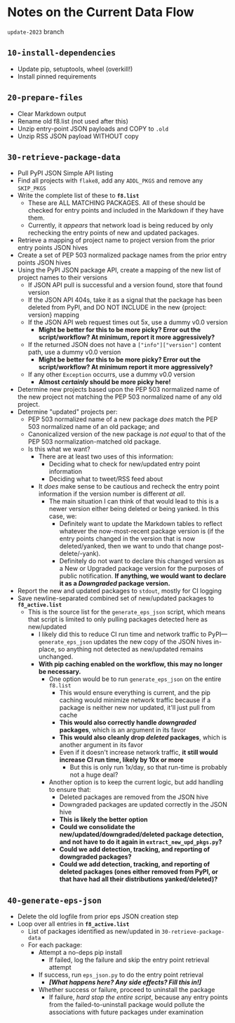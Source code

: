 # Notes on the Current Data Flow

`update-2023` branch

## `10-install-dependencies`

- Update pip, setuptools, wheel (overkill!)
- Install pinned requirements

## `20-prepare-files`

- Clear Markdown output
- Rename old f8.list (not used after this)
- Unzip entry-point JSON payloads and COPY to `.old`
- Unzip RSS JSON payload WITHOUT copy

## `30-retrieve-package-data`

- Pull PyPI JSON Simple API listing
- Find all projects with `flake8`, add any `ADDL_PKGS` and remove any
  `SKIP_PKGS`
- Write the complete list of these to **`f8.list`**
  - These are ALL MATCHING PACKAGES. All of these should be checked for entry
    points and included in the Markdown if they have them.
  - Currently, it _appears_ that network load is being reduced by only rechecking the entry points of new and updated packages.
- Retrieve a mapping of project name to project version from the prior entry
  points JSON hives
- Create a set of PEP 503 normalized package names from the prior entry points
  JSON hives
- Using the PyPI JSON package API, create a mapping of the new list of project
  names to their versions
  - If JSON API pull is successful and a version found, store that found version
  - If the JSON API 404s, take it as a signal that the package has been deleted
    from PyPI, and DO NOT INCLUDE in the new {project: version} mapping
  - If the JSON API web request times out 5x, use a dummy v0.0 version
    - **Might be better for this to be more picky? Error out the
      script/workflow? At minimum, report it more aggressively?**
  - If the returned JSON does not have a `["info"]["version"]` content path, use
    a dummy v0.0 version
    - **Might be better for this to be more picky? Error out the
      script/workflow? At minimum report it more aggressively?**
  - If any other `Exception` occurrs, use a dummy v0.0 version
    - **Almost *certainly* should be more picky here!**
- Determine new projects based upon the PEP 503 normalized name of the new
  project not matching the PEP 503 normalized name of any old project.
- Determine "updated" projects per:
  - PEP 503 normalized name of a new package *does* match the PEP 503 normalized
    name of an old package; and
  - Canonicalized version of the new package is *not equal* to that of the PEP
    503 normalization-matched old package.
  - Is this what we want?
    - There are at least two uses of this information:
      - Deciding what to check for new/updated entry point information
      - Deciding what to tweet/RSS feed about
    - It *does* make sense to be cautious and recheck the entry point
      information if the version number is different *at all*.
      - The main situation I can think of that would lead to this is a newer
        version either being deleted or being yanked. In this case, we:
        - Definitely want to update the Markdown tables to reflect whatever the
          now-most-recent package version is (if the entry points changed in the
          version that is now deleted/yanked, then we want to undo that change
          post-delete/-yank).
        - Definitely do not want to declare this changed version as a New or
          Upgraded package version for the purposes of public notification. **If
          anything, we would want to declare it as a *Downgraded* package
          version.**
- Report the new and updated packages to `stdout`, mostly for CI logging
- Save newline-separated combined set of new/updated packages to
  **`f8_active.list`**
  - This is the source list for the `generate_eps_json` script, which means that
    script is limited to only pulling packages detected here as new/updated
    - I likely did this to reduce CI run time and network traffic to
      PyPI—`generate_eps_json` updates the new copy of the JSON hives in-place,
      so anything not detected as new/updated remains unchanged.
    - **With pip caching enabled on the workflow, this may no longer be
      necessary.**
      - One option would be to run `generate_eps_json` on the entire `f8.list`
        - This would ensure everything is current, and the pip caching would
          minimize network traffic because if a package is neither new nor
          updated, it'll just pull from cache
        - **This would also correctly handle *downgraded* packages**, which is
          an argument in its favor
        - **This would also cleanly drop *deleted* packages**, which is another
          argument in its favor
        - Even if it doesn't increase network traffic, **it still would increase
          CI run time, likely by 10x or more**
          - But this is only run 1x/day, so that run-time is probably not a huge
            deal?
      - Another option is to keep the current logic, but add handling to ensure
        that:
        - Deleted packages are removed from the JSON hive
        - Downgraded packages are updated correctly in the JSON hive
        - **This is likely the better option**
        - **Could we consolidate the new/updated/downgraded/deleted package
          detection, and not have to do it again in `extract_new_upd_pkgs.py`?**
        - **Could we add detection, tracking, and reporting of downgraded
          packages?**
        - **Could we add detection, tracking, and reporting of deleted packages
          (ones either removed from PyPI, or that have had all their
          distributions yanked/deleted)?**

## `40-generate-eps-json`

- Delete the old logfile from prior eps JSON creation step
- Loop over all entries in **`f8_active.list`**
  - List of packages identified as new/updated in `30-retrieve-package-data`
  - For each package:
    - Attempt a no-deps pip install
      - If failed, log the failure and skip the entry point retrieval attempt
    - If success, run `eps_json.py` to do the entry point retrieval
      - ***[What happens here? Any side effects? Fill this in!]***
    - Whether success or failure, proceed to uninstall the package
      - If failure, _hard stop the entire script_, because any entry points from
        the failed-to-uninstall package would pollute the associations with
        future packages under examination
